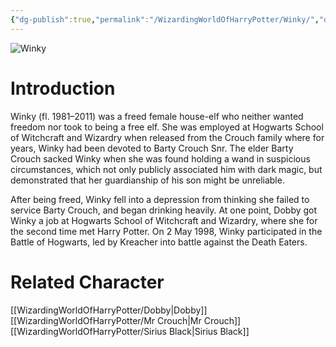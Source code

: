 ```yaml
---
{"dg-publish":true,"permalink":"/WizardingWorldOfHarryPotter/Winky/","dgPassFrontmatter":true,"created":"","updated":""}
---
```


![Winky](http://rxbg5ysja.bkt.gdipper.com/Winky.png)
# Introduction
Winky (fl. 1981–2011) was a freed female house-elf who neither wanted freedom nor took to being a free elf. She was employed at Hogwarts School of Witchcraft and Wizardry when released from the Crouch family where for years, Winky had been devoted to Barty Crouch Snr. The elder Barty Crouch sacked Winky when she was found holding a wand in suspicious circumstances, which not only publicly associated him with dark magic, but demonstrated that her guardianship of his son might be unreliable.

After being freed, Winky fell into a depression from thinking she failed to service Barty Crouch, and began drinking heavily. At one point, Dobby got Winky a job at Hogwarts School of Witchcraft and Wizardry, where she for the second time met Harry Potter. On 2 May 1998, Winky participated in the Battle of Hogwarts, led by Kreacher into battle against the Death Eaters.

# Related Character
[[WizardingWorldOfHarryPotter/Dobby\|Dobby]]
[[WizardingWorldOfHarryPotter/Mr Crouch\|Mr Crouch]]
[[WizardingWorldOfHarryPotter/Sirius Black\|Sirius Black]]
